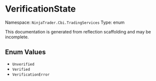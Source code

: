 # VerificationState

Namespace: `NinjaTrader.Cbi.TradingServices`
Type: enum

This documentation is generated from reflection scaffolding and may be incomplete.

## Enum Values
- `Unverified`
- `Verified`
- `VerificationError`
